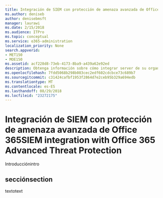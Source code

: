 ```yaml
---
title: Integración de SIEM con protección de amenaza avanzada de Office 365
ms.author: deniseb
author: denisebmsft
manager: laurawi
ms.date: 2/15/2018
ms.audience: ITPro
ms.topic: conceptual
ms.service: o365-administration
localization_priority: None
search.appverid:
- MET150
- MOE150
ms.assetid: acf228d8-73eb-4173-8ba9-a439a62e92ed
description: Obtenga información sobre cómo integrar server de su organización SIEM con protección de amenaza avanzada de Office 365.
ms.openlocfilehash: 7fdd5068b298b083cec2edf602cdcbce73c689b7
ms.sourcegitcommit: c31424cafbf1953f2864d7e2ceb95b329a694edb
ms.translationtype: MT
ms.contentlocale: es-ES
ms.lasthandoff: 08/29/2018
ms.locfileid: "23272175"
---
```

# <a name="siem-integration-with-office-365-advanced-threat-protection"></a><span data-ttu-id="9525a-103">Integración de SIEM con protección de amenaza avanzada de Office 365</span><span class="sxs-lookup"><span data-stu-id="9525a-103">SIEM integration with Office 365 Advanced Threat Protection</span></span>

<span data-ttu-id="9525a-104">Introducción</span><span class="sxs-lookup"><span data-stu-id="9525a-104">intro</span></span>
  
## <a name="section"></a><span data-ttu-id="9525a-105">sección</span><span class="sxs-lookup"><span data-stu-id="9525a-105">section</span></span>

<span data-ttu-id="9525a-106">texto</span><span class="sxs-lookup"><span data-stu-id="9525a-106">text</span></span>
  

